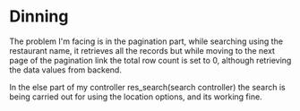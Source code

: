 # Dinning

The problem I'm facing is in the pagination part, while searching using the restaurant name, it retrieves all the records but while moving to the next page of the pagination link the total row count is set to 0, although retrieving the data values from backend.

In the else part of my controller res_search(search controller) the search is being carried out for using the location options, and its working fine.

